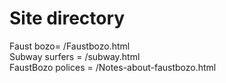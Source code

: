 # Site directory
Faust bozo= /Faustbozo.html
<br>Subway surfers = /subway.html
<br>FaustBozo polices = /Notes-about-faustbozo.html
